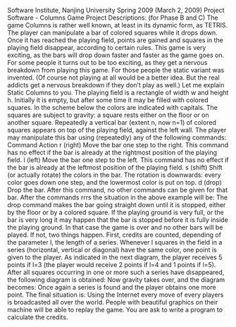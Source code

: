 Software Institute, Nanjing University Spring 2009
(March 2, 2009)
Project Software - Columns Game
Project Descriptions: (for Phase B and C)
The game Columns is rather well known, at least in its dynamic form, as TETRIS.
The player can manipulate a bar of colored squares while it drops down. Once it has
reached the playing field, points are gained and squares in the playing field disappear,
according to certain rules. This game is very exciting, as the bars will drop down
faster and faster as the game goes on. For some people it turns out to be too exciting,
as they get a nervous breakdown from playing this game. For those people the static
variant was invented. (Of course not playing at all would be a better idea. But the real
addicts get a nervous breakdown if they don’t play as well.)
Let me explain Static Columns to you. The playing field is a rectangle of width w and
height h. Initially it is empty, but after some time it may be filled with colored squares.
In the scheme below the colors are indicated with capitals. The squares are subject to
gravity: a square rests either on the floor or on another square. Repeatedly a vertical
bar (extent n, now n=1) of colored squares appears on top of the playing field, against
the left wall.
The player may manipulate this bar using (repeatedly) any of the following
commands:
Command Action
r (right) Move the bar one step to the right. This command has no effect if the bar
is already at the rightmost position of the playing field.
l (left) Move the bar one step to the left. This command has no effect if the bar
is already at the leftmost position of the playing field.
s (shift) Shift (or actually rotate) the colors in the bar. The rotation is
downwards: every color goes down one step, and the lowermost color is
put on top.
d (drop) Drop the bar. After this command, no other commands can be given for
that bar.
After the commands rrrs the situation in
the above example will be:
The drop command makes the bar going
straight down until it is stopped, either by
the floor or by a colored square.
If the playing ground is very full, or the bar is very
long it may happen that the bar is stopped before it
is fully inside the playing ground. In that case the
game is over and no other bars will be played. If
not, two things happen. First, credits are counted,
depending of the parameter l, the length of a series. Whenever l squares in the field in
a series (horizontal, vertical or diagonal) have the same color, one point is given to the
player. As indicated in the next diagram, the player receives 5 points if l=3 (the player
would receive 2 points if l=4 and 1 points if l=5).
After all squares occurring in one or more such a
series have disappeared, the following diagram is
obtained:
Now gravity takes over, and the diagram becomes:
Once again a series is found and the player obtains
one more point. The final situation is:
Using the Internet every move of every players is broadcasted all over the world.
People with beautiful graphics on their machine will be able to replay the game.
You are ask to write a program to calculate the credits.